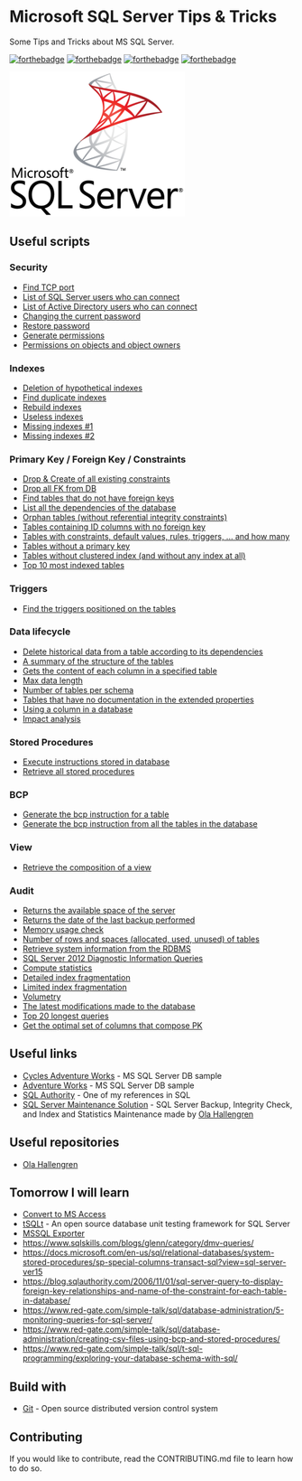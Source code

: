 # Microsoft SQL Server Tips & Tricks

Some Tips and Tricks about MS SQL Server.

[![forthebadge](https://forthebadge.com/images/badges/you-didnt-ask-for-this.svg)](http://forthebadge.com) [![forthebadge](https://forthebadge.com/images/badges/contains-technical-debt.svg)](http://forthebadge.com)  [![forthebadge](https://forthebadge.com/images/badges/check-it-out.svg)](http://forthebadge.com)  [![forthebadge](https://forthebadge.com/images/badges/built-with-love.svg)](http://forthebadge.com)

![Microsoft SQL Server](./images/mssql-logo-256.png)

## Useful scripts

### Security

* [Find TCP port](./scripts/security/find-tcp-port.sql)
* [List of SQL Server users who can connect](./scripts/security/list-of-sqlserver-users-who-can-connect.sql)
* [List of Active Directory users who can connect](./scripts/security/list-of-ad-users-who-can-connect.sql)
* [Changing the current password](./scripts/security/changing-the-current-password.sql)
* [Restore password](./scripts/security/restore-password.sql)
* [Generate permissions](./scripts/security/generate-permissions.sql)
* [Permissions on objects and object owners](./scripts/security/permissions-on-objects-and-object-owners.sql)

### Indexes

* [Deletion of hypothetical indexes](./scripts/indexes/deletion-of-hypothetical-indexes.sql)
* [Find duplicate indexes](./scripts/indexes/find-duplicate-indexes.sql)
* [Rebuild indexes](./scripts/indexes/rebuild-indexes.sql)
* [Useless indexes](./scripts/indexes/useless-indexes.sql)
* [Missing indexes #1](./scripts/indexes/missing-indexes-1.sql)
* [Missing indexes #2](./scripts/indexes/missing-indexes-2.sql)

### Primary Key / Foreign Key / Constraints

* [Drop & Create of all existing constraints](./scripts/pk_fk_constraints/drop-create-of-all-existing-constraints.sql)
* [Drop all FK from DB](./scripts/pk_fk_constraints/drop-all-fk-from-db.sql)
* [Find tables that do not have foreign keys](./scripts/pk_fk_constraints/find-tables-that-do-not-have-foreign-keys.sql)
* [List all the dependencies of the database](./scripts/pk_fk_constraints/list-all-the-dependencies-of-the-database.sql)
* [Orphan tables (without referential integrity constraints)](./scripts/pk_fk_constraints/orphan-tables.sql)
* [Tables containing ID columns with no foreign key](./scripts/pk_fk_constraints/tables-containing-id-columns-with-no-foreign-key.sql)
* [Tables with constraints, default values, rules, triggers, ... and how many](./scripts/pk_fk_constraints/tables-with-constraints-default-values-rules-triggers-and-how-many.sql)
* [Tables without a primary key](./scripts/pk_fk_constraints/tables-without-primary-key.sql)
* [Tables without clustered index (and without any index at all)](./scripts/pk_fk_constraints/tables-without-clustered-index.sql)
* [Top 10 most indexed tables](./scripts/pk_fk_constraints/top-10-most-indexed-tables.sql)

### Triggers

* [Find the triggers positioned on the tables](./scripts/triggers/find-all-triggers.sql)

### Data lifecycle

* [Delete historical data from a table according to its dependencies](./scripts/data_lifecycle/delete-historical-data-from-a-table-according-to-its-dependencies.sql)
* [A summary of the structure of the tables](./scripts/data_lifecycle/summary-of-tables-structures.sql)
* [Gets the content of each column in a specified table](./scripts/data_lifecycle/get-content-of-each-column-in-a-specified-table.sql)
* [Max data length](./scripts/data_lifecycle/max-data-length.sql)
* [Number of tables per schema](./scripts/data_lifecycle/number-of-tables-per-schema.sql)
* [Tables that have no documentation in the extended properties](./scripts/data_lifecycle/tables-without-documentation-in-extended-properties.sql)
* [Using a column in a database](./scripts/data_lifecycle/using-a-column-in-a-database.sql)
* [Impact analysis](./scripts/data_lifecycle/impact-analysis.sql)

### Stored Procedures

* [Execute instructions stored in database](./scripts/stored_procedures/execute-instructions-stored-in-database.sql)
* [Retrieve all stored procedures](./scripts/stored_procedures/retrieve-all-stored-procedures.sql)

### BCP

* [Generate the bcp instruction for a table](./scripts/bcp/generate-bcp-instruction-for-a-table.sql)
* [Generate the bcp instruction from all the tables in the database](./scripts/bcp/generate-bcp-instruction-for-all-the-tables-in-db.sql)

### View

* [Retrieve the composition of a view](./scripts/view/view-composition.sql)

### Audit

* [Returns the available space of the server](./scripts/audit/available-space.sql)
* [Returns the date of the last backup performed](./scripts/audit/last-backup-date.sql)
* [Memory usage check](./scripts/audit/memory-usage-check.sql)
* [Number of rows and spaces (allocated, used, unused) of tables](./scripts/audit/number-rows-and-table-space.sql)
* [Retrieve system information from the RDBMS](./scripts/audit/rdbms-system-informations.sql)
* [SQL Server 2012 Diagnostic Information Queries](./scripts/audit/sqlserver-2012-diagnostic-information.sql)
* [Compute statistics](./scripts/audit/compute-statistics.sql)
* [Detailed index fragmentation](./scripts/audit/detailed-index-fragmentation.sql)
* [Limited index fragmentation](./scripts/audit/limited-index-fragmentation.sql)
* [Volumetry](./scripts/audit/volumetry.sql)
* [The latest modifications made to the database](./scripts/audit/latest-modification-made.sql)
* [Top 20 longest queries](./scripts/audit/top-20-longest-queries.sql)
* [Get the optimal set of columns that compose PK](./scripts/audit/optimal-set-of-columns.sql)

## Useful links

* [Cycles Adventure Works](https://docs.microsoft.com/fr-fr/previous-versions/sql/sql-server-2008/ms124825(v=sql.100)?redirectedfrom=MSDN) - MS SQL Server DB sample
* [Adventure Works](https://docs.microsoft.com/fr-fr/previous-versions/sql/sql-server-2008/ms124501(v=sql.100)?redirectedfrom=MSDN) - MS SQL Server DB sample
* [SQL Authority](https://blog.sqlauthority.com/) - One of my references in SQL
* [SQL Server Maintenance Solution](https://ola.hallengren.com/) - SQL Server Backup, Integrity Check, and Index and Statistics Maintenance made by [Ola Hallengren](https://github.com/olahallengren)

## Useful repositories

* [Ola Hallengren](https://github.com/olahallengren)

## Tomorrow I will learn

* [Convert to MS Access](https://www.sqlserverlogexplorer.com/convert-database-to-ms-access-mdb/)
* [tSQLt](https://tsqlt.org/) - An open source database unit testing framework for SQL Server
* [MSSQL Exporter](https://github.com/DanielOliver/mssql_exporter)
* https://www.sqlskills.com/blogs/glenn/category/dmv-queries/
* https://docs.microsoft.com/en-us/sql/relational-databases/system-stored-procedures/sp-special-columns-transact-sql?view=sql-server-ver15
* https://blog.sqlauthority.com/2006/11/01/sql-server-query-to-display-foreign-key-relationships-and-name-of-the-constraint-for-each-table-in-database/
* https://www.red-gate.com/simple-talk/sql/database-administration/5-monitoring-queries-for-sql-server/
* https://www.red-gate.com/simple-talk/sql/database-administration/creating-csv-files-using-bcp-and-stored-procedures/
* https://www.red-gate.com/simple-talk/sql/t-sql-programming/exploring-your-database-schema-with-sql/

## Build with

* [Git](https://git-scm.com) - Open source distributed version control system

## Contributing

If you would like to contribute, read the CONTRIBUTING.md file to learn how to do so.
